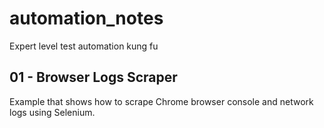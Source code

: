 # automation_notes
Expert level test automation kung fu

## 01 - Browser Logs Scraper
Example that shows how to scrape Chrome browser console and network logs using Selenium.
